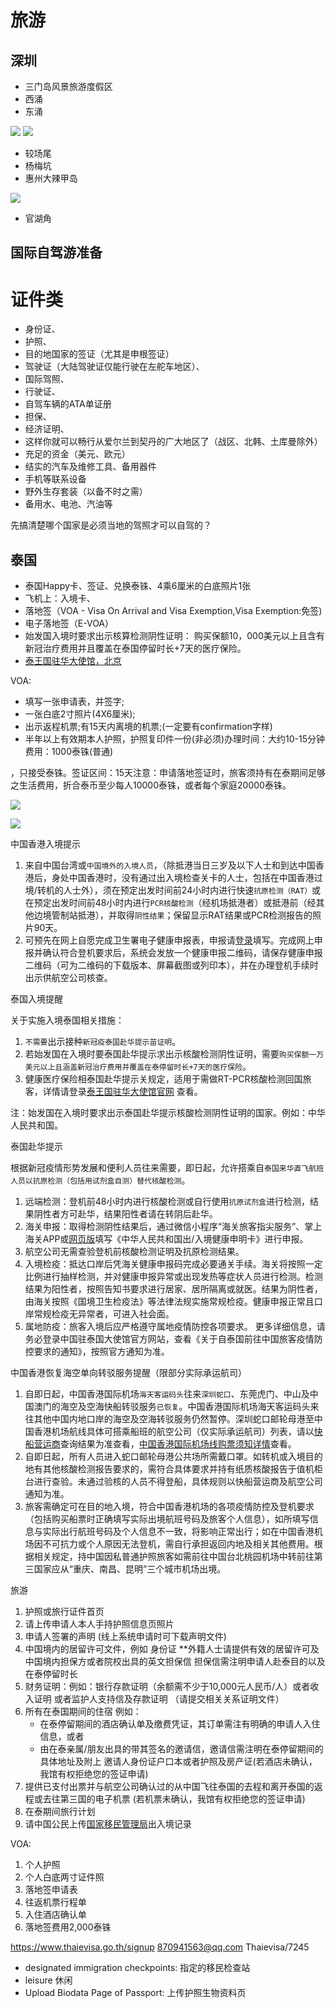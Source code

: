 # 旅游

## 深圳

- 三门岛风景旅游度假区
- 西涌
- 东涌

<img src="https://blogs7245-1256587996.cos.ap-guangzhou.myqcloud.com/img/20220916180142.png"/>

<img src="https://blogs7245-1256587996.cos.ap-guangzhou.myqcloud.com/img/20220916183502.png"/>

- 较场尾
- 杨梅坑
- 惠州大辣甲岛

<img src="https://blogs7245-1256587996.cos.ap-guangzhou.myqcloud.com/img/20220916182600.png"/>

- 官湖角


## 国际自驾游准备


# 证件类

- 身份证、
- 护照、
- 目的地国家的签证（尤其是申根签证）
- 驾驶证（大陆驾驶证仅能行驶在左舵车地区）、
- 国际驾照、
- 行驶证、
- 自驾车辆的ATA单证册
- 担保、
- 经济证明、
- 这样你就可以畅行从爱尔兰到契丹的广大地区了（战区、北韩、土库曼除外）
- 充足的资金（美元、欧元）
- 结实的汽车及维修工具、备用器件
- 手机等联系设备
- 野外生存套装（以备不时之需）
- 备用水、电池、汽油等

先搞清楚哪个国家是必须当地的驾照才可以自驾的？

## 泰国

- 泰国Happy卡、签证、兑换泰铢、4乘6厘米的白底照片1张
- 飞机上：入境卡、
- 落地签（VOA - Visa On Arrival and Visa Exemption,Visa Exemption:免签)
- 电子落地签（E-VOA）
- 始发国入境时要求出示核算检测阴性证明： 购买保额10，000美元以上且含有新冠治疗费用并且覆盖在泰国停留时长+7天的医疗保险。
- [泰王国驻华大使馆，北京](https://thaiembbeij.org/cn/covid-19-zh/insurance-requirement-for-entering-thailand/)


VOA:

- 填写一张申请表，并签字;
- 一张白底2寸照片(4X6厘米);
- 出示返程机票;有15天内离境的机票;(一定要有confirmation字样)
- 半年以上有效期本人护照，护照复印件一份(非必须)办理时间：大约10-15分钟费用：1000泰铢(普通)

，只接受泰铢。签证区间：15天注意：申请落地签证时，旅客须持有在泰期间足够之生活费用，折合泰币至少每人10000泰铢，或者每个家庭20000泰铢。



![](https://blogs7245-1256587996.cos.ap-guangzhou.myqcloud.com/img/20230304-00003.jpeg)

![](https://blogs7245-1256587996.cos.ap-guangzhou.myqcloud.com/img/20230304-00002.jpeg)



中国香港入境提示

1. 来自中国台湾或`中国境外的入境人员`，（除抵港当日三岁及以下人士和到达中国香港后，身处中国香港时，没有通过出入境检查关卡的人士，包括在中国香港过境/转机的人士外），须在预定出发时间前24小时内进行快速`抗原检测（RAT）`或在预定出发时间前48小时内进行`PCR核酸检测`（经机场抵港者）或抵港前（经其他边境管制站抵港），并取得`阴性结果`；保留显示RAT结果或PCR检测报告的照片90天。 
2. 可预先在网上自愿完成卫生署电子健康申报表，申报请[登录](https://www.chp.gov.hk/hdf/)填写。完成网上申报并确认符合登机要求后，系统会发放一个健康申报二维码，请保存健康申报二维码（可为二维码的下载版本、屏幕截图或列印本），并在办理登机手续时出示供航空公司核查。 

泰国入境提醒

关于实施入境泰国相关措施： 
1. `不需要`出示接种`新冠疫泰国赴华提示苗证明`。 
2. 若始发国在入境时要泰国赴华提示求出示核酸检测阴性证明，需要`购买保额一万美元以上且涵盖新冠治疗费用并覆盖在泰停留时长+7天的医疗保险`。 
6. 健康医疗保险相泰国赴华提示关规定，适用于需做RT-PCR核酸检测回国旅客，详情请登录[泰王国驻华大使馆官网](https://thaiembbeij.org/cn/covid-1泰国赴华提示9-zh/insurance-requirement-for-entering-thailand/) 查看。 

注：始发国在入境时要求出示泰国赴华提示核酸检测阴性证明的国家。例如：中华人民共和国。 


泰国赴华提示

根据新冠疫情形势发展和便利人员往来需要，即日起，允许搭乘自`泰国来华直飞航班人员以抗原检测（包括用试剂盒自测）替代核酸检测`。 

1. 远端检测：登机前48小时内进行核酸检测或自行使用`抗原试剂盒`进行检测，结果阴性者方可赴华，结果阳性者请在转阴后赴华。 
2. 海关申报：取得检测阴性结果后，通过微信小程序“海关旅客指尖服务”、掌上海关APP或[网页版](https://htdecl.chinaport.gov.cn)填写《中华人民共和国出/入境健康申明卡》进行申报。 
3. 航空公司无需查验登机前核酸检测证明及抗原检测结果。
4. 入境检疫：抵达口岸后凭海关健康申报码完成必要通关手续。海关将按照一定比例进行抽样检测，并对健康申报异常或出现发热等症状人员进行检测。检测结果为阳性者，按照告知书要求进行居家、居所隔离或就医。结果为阴性者，由海关按照《国境卫生检疫法》等法律法规实施常规检疫。健康申报正常且口岸常规检疫无异常者，可进入社会面。 
5. 属地防疫：旅客入境后应严格遵守属地疫情防控各项要求。 更多详细信息，请务必登录中国驻泰国大使馆官方网站，查看《关于自泰国前往中国旅客疫情防控要求的通知》，按照官方通知为准。

中国香港恢复海空单向转驳服务提醒（限部分实际承运航司）

1. 自即日起，中国香港国际机场`海天客运码头`往来`深圳蛇口`、东莞虎门、中山及中国澳门的海空及空海快船转驳服务`已恢复`。中国香港国际机场海天客运码头来往其他中国内地口岸的海空及空海转驳服务仍然暂停。深圳蛇口邮轮母港至中国香港机场航线具体可搭乘船班的航空公司（仅实际承运航司）列表，请以[快船营运商](https://www.cksp.com.hk/#/main/page-detail?id=2c9fd92d73fcf61b017567f41ae9011d)查询结果为准查看，[中国香港国际机场线购票须知详情](https://www.cmskchp.com/common?code=CCXZ&firstCode=JCXXZ&secondCode=LYHKGSMD)查看。 
2. 自即日起，所有人员进入蛇口邮轮母港公共场所需戴口罩。如转机或入境目的地有其他核酸检测报告要求的，需符合具体要求并持有纸质核酸报告于值机柜台进行查验。未通过验核的人员不得登船，具体规则以快船营运商及航空公司通知为准。 
3. 旅客需确定可在目的地入境，符合中国香港机场的各项疫情防控及登机要求（包括购买船票时正确填写实际出境航班号码及旅客个人信息），如所填写信息与实际出行航班号码及个人信息不一致，将影响正常出行；如在中国香港机场因不可抗力或个人原因无法登机，需自行承担返回内地及相关其他费用。根据相关规定，持中国因私普通护照旅客如需前往中国台北桃园机场中转前往第三国家应从“重庆、南昌、昆明”三个城市机场出境。


旅游

1. 护照或旅行证件首页
2. 请上传申请人本人手持护照信息页照片
3. 申请人签署的声明 (线上系统申请时可下载声明文件)
4. 中国境内的居留许可文件，例如 身份证 **外籍人士请提供有效的居留许可及中国境内担保方或者院校出具的英文担保信 担保信需注明申请人赴泰目的以及在泰停留时长
5. 财务证明：例如：银行存款证明（余额需不少于10,000元人民币/人）或者收入证明 或者监护人支持信及存款证明 （请提交相关关系证明文件）
6. 所有在泰国期间的住宿 例如：
	- 在泰停留期间的酒店确认单及缴费凭证，其订单需注有明确的申请人入住信息，或者
	- 由在泰亲属/朋友出具的带其签名的邀请信，邀请信需注明在泰停留期间的具体地址及附上 邀请人身份证户口本或者护照及房产证(若酒店未确认，我馆有权拒绝您的签证申请)
7. 提供已支付出票并与航空公司确认过的从中国飞往泰国的去程和离开泰国的返程或去往第三国的电子机票 (若机票未确认，我馆有权拒绝您的签证申请)
8. 在泰期间旅行计划
9. 请中国公民上传[国家移民管理局](https://s.nia.gov.cn/mps/login.html?type=getCallBackToken&flag=false)出入境记录


VOA:

1. 个人护照
2. 个人白底两寸证件照
3. 落地签申请表
4. 往返机票行程单
5. 入住酒店确认单
6. 落地签费用2,000泰铢

https://www.thaievisa.go.th/signup
870941563@qq.com
Thaievisa/7245


- designated immigration checkpoints: 指定的移民检查站
- leisure 休闲
- Upload Biodata Page of Passport: 上传护照生物资料页














